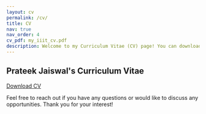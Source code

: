 ```yaml
---
layout: cv
permalink: /cv/
title: CV
nav: true
nav_order: 4
cv_pdf: my_iiit_cv.pdf
description: Welcome to my Curriculum Vitae (CV) page! You can download my CV from <a href=https://pjswall.github.io/assets/pdf/my_iiit_cv.pdf target=blank><span style='color:purple;'>here</span></a>. 
---
```


## Prateek Jaiswal's Curriculum Vitae

[Download CV](my_iiit_cv.pdf)

Feel free to reach out if you have any questions or would like to discuss any opportunities. Thank you for your interest!
